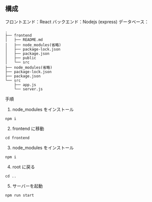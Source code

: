 ## 構成

フロントエンド：React
バックエンド：Nodejs (express)
データベース：

```
.
├── frontend
│   ├── README.md
│   ├── node_modules(省略)
│   ├── package-lock.json
│   ├── package.json
│   ├── public
│   └── src
├── node_modules(省略)
├── package-lock.json
├── package.json
└── src
    ├── app.js
    └── server.js
```

手順

1. node_modules をインストール

```
npm i
```

2. frontend に移動

```
cd frontend
```

3. node_modules をインストール

```
npm i
```

4. root に戻る

```
cd ..
```

5. サーバーを起動

```
npm run start
```
